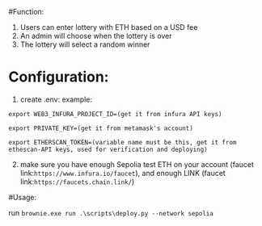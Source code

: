 #Function:

1. Users can enter lottery with ETH based on a USD fee
2. An admin will choose when the lottery is over
3. The lottery will select a random winner

# Configuration:
1. create .env:
example:

```
export WEB3_INFURA_PROJECT_ID=(get it from infura API keys)

export PRIVATE_KEY=(get it from metamask's account)

export ETHERSCAN_TOKEN=(variable name must be this, get it from ethescan-API keys, used for verification and deploying)
```
2. make sure you have enough Sepolia test ETH on your account (faucet link:`https://www.infura.io/faucet`), and enough LINK (faucet link:`https://faucets.chain.link/`)

#Usage:

run `brownie.exe run .\scripts\deploy.py --network sepolia`
